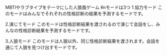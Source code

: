 MBTIやラブタイプをテーマにした人狼風ゲーム
¥nモードは3つ
1.協力モード
このモードはみんなでそれぞれの性格診断の結果を予測するモードです。

2.演じてモード
このモードは性格診断結果を渡されるので演じて会話をし、みんなの性格診断結果を予測するモードです。

3.人狼モード
このモードは人狼以外、同じ性格診断結果を渡されます。会話を通じて人狼を見つけ出すモードです。
